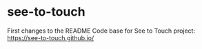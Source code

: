 # see-to-touch
First changes to the README
Code base for See to Touch project: https://see-to-touch.github.io/
